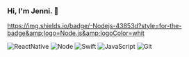 ### Hi, I'm Jenni.  👋

<!--
**jenniPaskua/jenniPaskua** is a ✨ _special_ ✨ repository because its `README.md` (this file) appears on your GitHub profile.

Here are some ideas to get you started:

- 🔭 I’m currently working on ...
- 🌱 I’m currently learning ...
- 👯 I’m looking to collaborate on ...
- 🤔 I’m looking for help with ...
- 💬 Ask me about ...
- 📫 How to reach me: ...
- 😄 Pronouns: ...
- ⚡ Fun fact: ...
-->
https://img.shields.io/badge/-Nodejs-43853d?style=for-the-badge&amp;logo=Node.js&amp;logoColor=whit

![ReactNative](https://img.shields.io/badge/-ReactNative-222222?style=for-the-badge&logo=react)
![Node](https://img.shields.io/badge/-Nodejs-43853d?style=for-the-badge&logo=Node.js)
![Swift](https://img.shields.io/badge/-Swift-46a2f1?style=for-the-badge&logo=swift)
![JavaScript](https://img.shields.io/badge/-JavaScript-%23F7DF1C?style=for-the-badge&logo=javascript&logoColor=000000&labelColor=%23F7DF1C&color=%23FFCE5A)
![Git](https://img.shields.io/badge/-Git-F05032?style=for-the-badge&logo=git&logoColor=ffffff)
